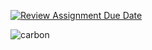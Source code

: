 [![Review Assignment Due Date](https://classroom.github.com/assets/deadline-readme-button-24ddc0f5d75046c5622901739e7c5dd533143b0c8e959d652212380cedb1ea36.svg)](https://classroom.github.com/a/JwSLLxUh)


![carbon](https://github.com/ADA-GWU/2024-a1-db-migration-FaridM5/assets/67589966/674ffeeb-f6ae-4599-b742-4d1230d9b316)
